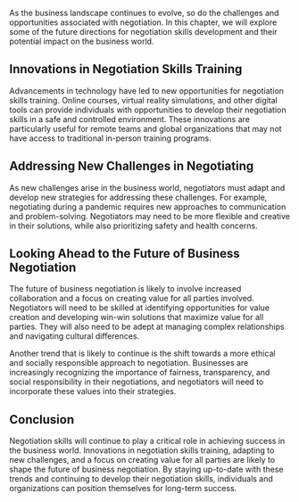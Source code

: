 
As the business landscape continues to evolve, so do the challenges and opportunities associated with negotiation. In this chapter, we will explore some of the future directions for negotiation skills development and their potential impact on the business world.

Innovations in Negotiation Skills Training
------------------------------------------

Advancements in technology have led to new opportunities for negotiation skills training. Online courses, virtual reality simulations, and other digital tools can provide individuals with opportunities to develop their negotiation skills in a safe and controlled environment. These innovations are particularly useful for remote teams and global organizations that may not have access to traditional in-person training programs.

Addressing New Challenges in Negotiating
----------------------------------------

As new challenges arise in the business world, negotiators must adapt and develop new strategies for addressing these challenges. For example, negotiating during a pandemic requires new approaches to communication and problem-solving. Negotiators may need to be more flexible and creative in their solutions, while also prioritizing safety and health concerns.

Looking Ahead to the Future of Business Negotiation
---------------------------------------------------

The future of business negotiation is likely to involve increased collaboration and a focus on creating value for all parties involved. Negotiators will need to be skilled at identifying opportunities for value creation and developing win-win solutions that maximize value for all parties. They will also need to be adept at managing complex relationships and navigating cultural differences.

Another trend that is likely to continue is the shift towards a more ethical and socially responsible approach to negotiation. Businesses are increasingly recognizing the importance of fairness, transparency, and social responsibility in their negotiations, and negotiators will need to incorporate these values into their strategies.

Conclusion
----------

Negotiation skills will continue to play a critical role in achieving success in the business world. Innovations in negotiation skills training, adapting to new challenges, and a focus on creating value for all parties are likely to shape the future of business negotiation. By staying up-to-date with these trends and continuing to develop their negotiation skills, individuals and organizations can position themselves for long-term success.
